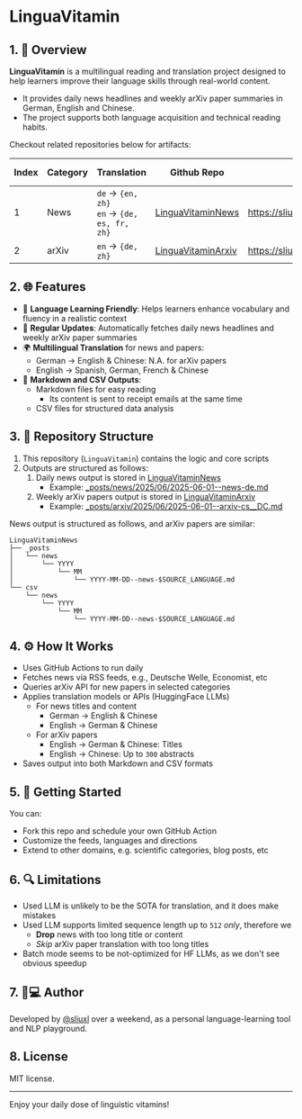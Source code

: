 # LinguaVitamin


## 1. 📖 Overview

**LinguaVitamin** is a multilingual reading and translation project designed to help learners improve their language skills through real-world content.
- It provides daily news headlines and weekly arXiv paper summaries in German, English and Chinese.
- The project supports both language acquisition and technical reading habits.


Checkout related repositories below for artifacts:

| Index | Category | Translation                                    | Github Repo                                                        | Github Pages                                | Update Frequency |
|-------|----------|------------------------------------------------|--------------------------------------------------------------------|---------------------------------------------|------------------|
| 1     | News     | `de` → `{en, zh}`<br>`en` → `{de, es, fr, zh}` | [LinguaVitaminNews](https://github.com/sliuxl/LinguaVitaminNews)   | https://sliuxl.github.io/LinguaVitaminNews  | **Daily**        |
| 2     | arXiv    | `en` → `{de, zh}`                              | [LinguaVitaminArxiv](https://github.com/sliuxl/LinguaVitaminArxiv) | https://sliuxl.github.io/LinguaVitaminArxiv | Weekly           |



## 2. 🌐 Features

- 🧠 **Language Learning Friendly**: Helps learners enhance vocabulary and fluency in a realistic context
- 📅 **Regular Updates**: Automatically fetches daily news headlines and weekly arXiv paper summaries
- 🌍 **Multilingual Translation** for news and papers:
  - German → English & Chinese: N.A. for arXiv papers
  - English → Spanish, German, French & Chinese
- 📁 **Markdown and CSV Outputs**:
  - Markdown files for easy reading
    * Its content is sent to receipt emails at the same time
  - CSV files for structured data analysis


## 3. 📂 Repository Structure

1. This repository (`LinguaVitamin`) contains the logic and core scripts
2. Outputs are structured as follows:
   1. Daily news output is stored in [LinguaVitaminNews](https://github.com/sliuxl/LinguaVitaminNews)
      - Example: [_posts/news/2025/06/2025-06-01--news-de.md](https://github.com/sliuxl/LinguaVitaminNews/blob/main/_posts/news/2025/06/2025-06-01--news-de.md)
   1. Weekly arXiv papers output is stored in [LinguaVitaminArxiv](https://github.com/sliuxl/LinguaVitaminArxiv)
      - Example: [_posts/arxiv/2025/06/2025-06-01--arxiv-cs__DC.md](https://github.com/sliuxl/LinguaVitaminArxiv/blob/main/_posts/arxiv/2025/06/2025-06-01--arxiv-cs__DC.md)


News output is structured as follows, and arXiv papers are similar:
```
LinguaVitaminNews
├── _posts
│   └── news
│       └── YYYY
│           └── MM
│               └── YYYY-MM-DD--news-$SOURCE_LANGUAGE.md
└── csv
    └── news
        └── YYYY
            └── MM
                └── YYYY-MM-DD--news-$SOURCE_LANGUAGE.md
```


## 4. ⚙️  How It Works

- Uses GitHub Actions to run daily
- Fetches news via RSS feeds, e.g., Deutsche Welle, Economist, etc
- Queries arXiv API for new papers in selected categories
- Applies translation models or APIs (HuggingFace LLMs)
  * For news titles and content
    - German → English & Chinese
    - English → German & Chinese
  * For arXiv papers
    - English → German & Chinese: Titles
    - English → Chinese: Up to `300` abstracts
- Saves output into both Markdown and CSV formats


## 5. 🚀 Getting Started

You can:
- Fork this repo and schedule your own GitHub Action
- Customize the feeds, languages and directions
- Extend to other domains, e.g. scientific categories, blog posts, etc


## 6. 🔍 Limitations

- Used LLM is unlikely to be the SOTA for translation, and it does make mistakes
- Used LLM supports limited sequence length up to `512` *only*, therefore we
  * **Drop** news with too long title or content
  * *Skip* arXiv paper translation with too long titles
- Batch mode seems to be not-optimized for HF LLMs, as we don't see obvious speedup


## 7. 🧑💻 Author

Developed by [@sliuxl](https://github.com/sliuxl) over a weekend,
as a personal language-learning tool and NLP playground.


## 8. License

MIT license.

---

Enjoy your daily dose of linguistic vitamins!
